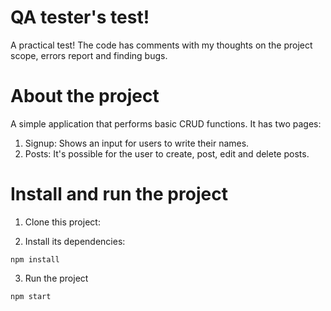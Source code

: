 # QA tester's test!
A practical test! The code has comments with my thoughts on the project scope, errors report and finding bugs.

# About the project
A simple application that performs basic CRUD functions. It has two pages:
1. Signup:
Shows an input for users to write their names.
2. Posts:
It's possible for the user to create, post, edit and delete posts.

# Install and run the project
1. Clone this project:

2. Install its dependencies:
```
npm install
```
3. Run the project
```
npm start
```
